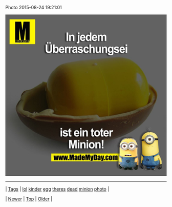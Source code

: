 <!--
title: Photo 2015-08-24 19
date: 2020-06-28T15:27:00.089Z
tags: lol, kinder, egg, theres, dead, minion, photo
-->


Photo 2015-08-24 19:21:01

![](127495773919-0.jpg)

<!--BOTTOM-POST-NAVIGATION-->
---

| [Tags](tags.md) | [lol](tag-lol.md) [kinder](tag-kinder.md) [egg](tag-egg.md) [theres](tag-theres.md) [dead](tag-dead.md) [minion](tag-minion.md) [photo](tag-photo.md) |

| [Newer](127382397994.md) | [Top](index.md) | [Older](127544942464.md) |